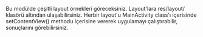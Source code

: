 Bu modülde çeşitli layout örnekleri göreceksiniz.
Layout'lara res/layout/ klasörü altından ulaşabilirsiniz.
Herbir layout'u MainActivity class'ı içerisinde setContentView() methodu içerisine vererek uygulamayı çalıştırabilir,
sonuçlarını görebilirsiniz.